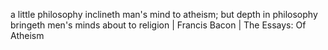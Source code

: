 a little philosophy inclineth man's mind to atheism; but depth in philosophy bringeth men's minds about to religion | Francis Bacon | The Essays: Of Atheism
